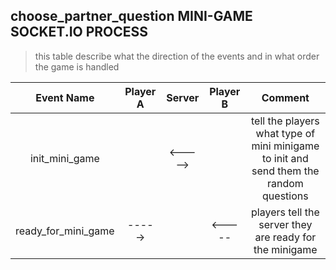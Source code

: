 ## choose_partner_question MINI-GAME SOCKET.IO PROCESS
> this table describe what the direction of the events and in what order
the game is handled

|Event Name| Player A        | Server           | Player B  | Comment |
| :---------: | :-------------:   |:-------------:  | :-----:| :----:|
|init_mini_game|      |     <-----> |   |tell the players what type of mini minigame to init and send them the random questions
|ready_for_mini_game|----->||<-----|players tell the server they are ready for the minigame